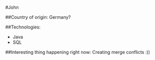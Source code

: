 #John

##Country of origin:
Germany?

##Technologies:
- Java
- SQL


##Interesting thing happening right now:
Creating merge conflicts :))
